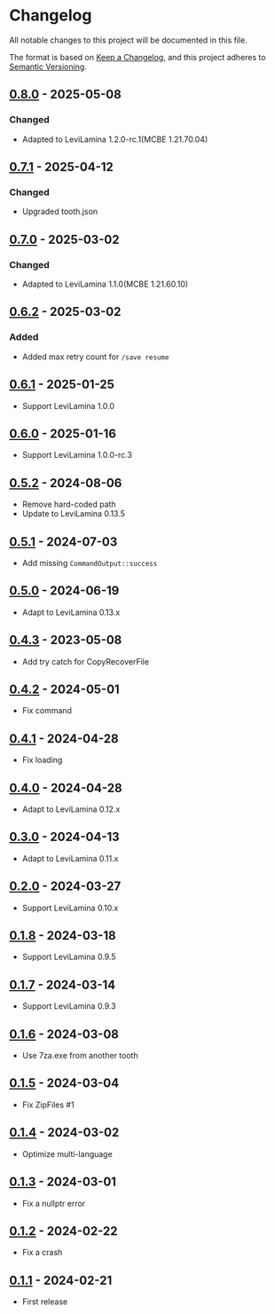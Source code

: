 # Changelog

All notable changes to this project will be documented in this file.

The format is based on [Keep a Changelog](https://keepachangelog.com/en/1.0.0/),
and this project adheres to [Semantic Versioning](https://semver.org/spec/v2.0.0.html).

## [0.8.0] - 2025-05-08

### Changed

- Adapted to LeviLamina 1.2.0-rc.1(MCBE 1.21.70.04)

## [0.7.1] - 2025-04-12

### Changed

- Upgraded tooth.json

## [0.7.0] - 2025-03-02

### Changed

- Adapted to LeviLamina 1.1.0(MCBE 1.21.60.10)

## [0.6.2] - 2025-03-02

### Added

- Added max retry count for `/save resume`

## [0.6.1] - 2025-01-25

- Support LeviLamina 1.0.0

## [0.6.0] - 2025-01-16

- Support LeviLamina 1.0.0-rc.3

## [0.5.2] - 2024-08-06

- Remove hard-coded path
- Update to LeviLamina 0.13.5

## [0.5.1] - 2024-07-03

- Add missing `CommandOutput::success`

## [0.5.0] - 2024-06-19

- Adapt to LeviLamina 0.13.x

## [0.4.3] - 2023-05-08

- Add try catch for CopyRecoverFile

## [0.4.2] - 2024-05-01

- Fix command

## [0.4.1] - 2024-04-28

- Fix loading

## [0.4.0] - 2024-04-28

- Adapt to LeviLamina 0.12.x

## [0.3.0] - 2024-04-13

- Adapt to LeviLamina 0.11.x

## [0.2.0] - 2024-03-27

- Support LeviLamina 0.10.x

## [0.1.8] - 2024-03-18

- Support LeviLamina 0.9.5

## [0.1.7] - 2024-03-14

- Support LeviLamina 0.9.3

## [0.1.6] - 2024-03-08

- Use 7za.exe from another tooth

## [0.1.5] - 2024-03-04

- Fix ZipFiles #1

## [0.1.4] - 2024-03-02

- Optimize multi-language

## [0.1.3] - 2024-03-01

- Fix a nullptr error

## [0.1.2] - 2024-02-22

- Fix a crash

## [0.1.1] - 2024-02-21

- First release

[0.8.0]: https://github.com/ShrBox/BackupHelper/compare/v0.7.1...v0.8.0
[0.7.1]: https://github.com/ShrBox/BackupHelper/compare/v0.7.0...v0.7.1
[0.7.0]: https://github.com/ShrBox/BackupHelper/compare/v0.6.2...v0.7.0
[0.6.2]: https://github.com/ShrBox/BackupHelper/compare/v0.6.1...v0.6.2
[0.6.1]: https://github.com/ShrBox/BackupHelper/compare/v0.6.0...v0.6.1
[0.6.0]: https://github.com/ShrBox/BackupHelper/compare/v0.5.2...v0.6.0
[0.5.2]: https://github.com/ShrBox/BackupHelper/compare/v0.5.1...v0.5.2
[0.5.1]: https://github.com/ShrBox/BackupHelper/compare/v0.5.0...v0.5.1
[0.5.0]: https://github.com/ShrBox/BackupHelper/compare/v0.4.3...v0.5.0
[0.4.3]: https://github.com/ShrBox/BackupHelper/compare/v0.4.2...v0.4.3
[0.4.2]: https://github.com/ShrBox/BackupHelper/compare/v0.4.1...v0.4.2
[0.4.1]: https://github.com/ShrBox/BackupHelper/compare/v0.4.0...v0.4.1
[0.4.0]: https://github.com/ShrBox/BackupHelper/compare/v0.3.0...v0.4.0
[0.3.0]: https://github.com/ShrBox/BackupHelper/compare/v0.2.0...v0.3.0
[0.2.0]: https://github.com/ShrBox/BackupHelper/compare/v0.1.8...v0.2.0
[0.1.8]: https://github.com/ShrBox/BackupHelper/compare/v0.1.7...v0.1.8
[0.1.7]: https://github.com/ShrBox/BackupHelper/compare/v0.1.6...v0.1.7
[0.1.6]: https://github.com/ShrBox/BackupHelper/compare/v0.1.5...v0.1.6
[0.1.5]: https://github.com/ShrBox/BackupHelper/compare/v0.1.4...v0.1.5
[0.1.4]: https://github.com/ShrBox/BackupHelper/compare/v0.1.3...v0.1.4
[0.1.3]: https://github.com/ShrBox/BackupHelper/compare/v0.1.2...v0.1.3
[0.1.2]: https://github.com/ShrBox/BackupHelper/compare/v0.1.1...v0.1.2
[0.1.1]: https://github.com/ShrBox/BackupHelper/releases/tag/v0.1.1
